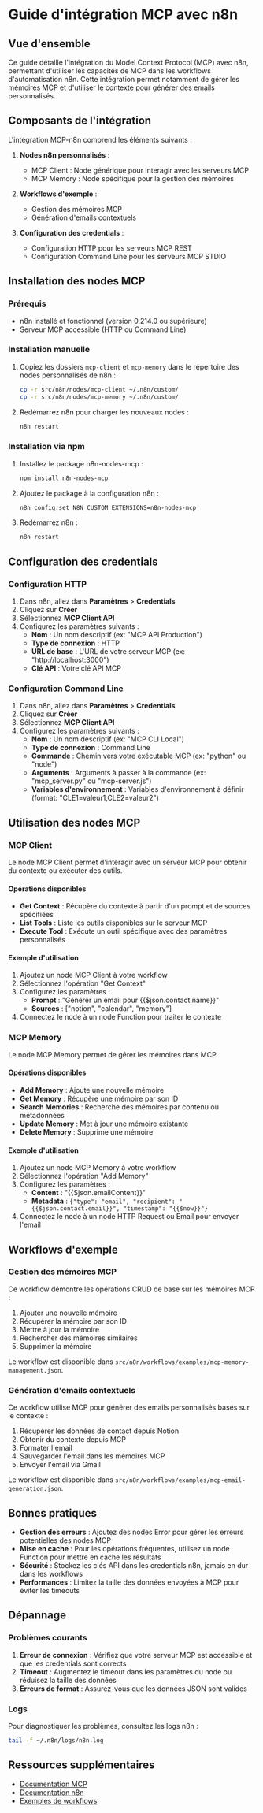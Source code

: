 # Guide d'intégration MCP avec n8n

## Vue d'ensemble

Ce guide détaille l'intégration du Model Context Protocol (MCP) avec n8n, permettant d'utiliser les capacités de MCP dans les workflows d'automatisation n8n. Cette intégration permet notamment de gérer les mémoires MCP et d'utiliser le contexte pour générer des emails personnalisés.

## Composants de l'intégration

L'intégration MCP-n8n comprend les éléments suivants :

1. **Nodes n8n personnalisés** :
   - MCP Client : Node générique pour interagir avec les serveurs MCP
   - MCP Memory : Node spécifique pour la gestion des mémoires

2. **Workflows d'exemple** :
   - Gestion des mémoires MCP
   - Génération d'emails contextuels

3. **Configuration des credentials** :
   - Configuration HTTP pour les serveurs MCP REST
   - Configuration Command Line pour les serveurs MCP STDIO

## Installation des nodes MCP

### Prérequis

- n8n installé et fonctionnel (version 0.214.0 ou supérieure)
- Serveur MCP accessible (HTTP ou Command Line)

### Installation manuelle

1. Copiez les dossiers `mcp-client` et `mcp-memory` dans le répertoire des nodes personnalisés de n8n :
   ```bash
   cp -r src/n8n/nodes/mcp-client ~/.n8n/custom/
   cp -r src/n8n/nodes/mcp-memory ~/.n8n/custom/
   ```

2. Redémarrez n8n pour charger les nouveaux nodes :
   ```bash
   n8n restart
   ```

### Installation via npm

1. Installez le package n8n-nodes-mcp :
   ```bash
   npm install n8n-nodes-mcp
   ```

2. Ajoutez le package à la configuration n8n :
   ```bash
   n8n config:set N8N_CUSTOM_EXTENSIONS=n8n-nodes-mcp
   ```

3. Redémarrez n8n :
   ```bash
   n8n restart
   ```

## Configuration des credentials

### Configuration HTTP

1. Dans n8n, allez dans **Paramètres** > **Credentials**
2. Cliquez sur **Créer**
3. Sélectionnez **MCP Client API**
4. Configurez les paramètres suivants :
   - **Nom** : Un nom descriptif (ex: "MCP API Production")
   - **Type de connexion** : HTTP
   - **URL de base** : L'URL de votre serveur MCP (ex: "http://localhost:3000")
   - **Clé API** : Votre clé API MCP

### Configuration Command Line

1. Dans n8n, allez dans **Paramètres** > **Credentials**
2. Cliquez sur **Créer**
3. Sélectionnez **MCP Client API**
4. Configurez les paramètres suivants :
   - **Nom** : Un nom descriptif (ex: "MCP CLI Local")
   - **Type de connexion** : Command Line
   - **Commande** : Chemin vers votre exécutable MCP (ex: "python" ou "node")
   - **Arguments** : Arguments à passer à la commande (ex: "mcp_server.py" ou "mcp-server.js")
   - **Variables d'environnement** : Variables d'environnement à définir (format: "CLE1=valeur1,CLE2=valeur2")

## Utilisation des nodes MCP

### MCP Client

Le node MCP Client permet d'interagir avec un serveur MCP pour obtenir du contexte ou exécuter des outils.

#### Opérations disponibles

- **Get Context** : Récupère du contexte à partir d'un prompt et de sources spécifiées
- **List Tools** : Liste les outils disponibles sur le serveur MCP
- **Execute Tool** : Exécute un outil spécifique avec des paramètres personnalisés

#### Exemple d'utilisation

1. Ajoutez un node MCP Client à votre workflow
2. Sélectionnez l'opération "Get Context"
3. Configurez les paramètres :
   - **Prompt** : "Générer un email pour {{$json.contact.name}}"
   - **Sources** : ["notion", "calendar", "memory"]
4. Connectez le node à un node Function pour traiter le contexte

### MCP Memory

Le node MCP Memory permet de gérer les mémoires dans MCP.

#### Opérations disponibles

- **Add Memory** : Ajoute une nouvelle mémoire
- **Get Memory** : Récupère une mémoire par son ID
- **Search Memories** : Recherche des mémoires par contenu ou métadonnées
- **Update Memory** : Met à jour une mémoire existante
- **Delete Memory** : Supprime une mémoire

#### Exemple d'utilisation

1. Ajoutez un node MCP Memory à votre workflow
2. Sélectionnez l'opération "Add Memory"
3. Configurez les paramètres :
   - **Content** : "{{$json.emailContent}}"
   - **Metadata** : `{"type": "email", "recipient": "{{$json.contact.email}}", "timestamp": "{{$now}}"}`
4. Connectez le node à un node HTTP Request ou Email pour envoyer l'email

## Workflows d'exemple

### Gestion des mémoires MCP

Ce workflow démontre les opérations CRUD de base sur les mémoires MCP :

1. Ajouter une nouvelle mémoire
2. Récupérer la mémoire par son ID
3. Mettre à jour la mémoire
4. Rechercher des mémoires similaires
5. Supprimer la mémoire

Le workflow est disponible dans `src/n8n/workflows/examples/mcp-memory-management.json`.

### Génération d'emails contextuels

Ce workflow utilise MCP pour générer des emails personnalisés basés sur le contexte :

1. Récupérer les données de contact depuis Notion
2. Obtenir du contexte depuis MCP
3. Formater l'email
4. Sauvegarder l'email dans les mémoires MCP
5. Envoyer l'email via Gmail

Le workflow est disponible dans `src/n8n/workflows/examples/mcp-email-generation.json`.

## Bonnes pratiques

- **Gestion des erreurs** : Ajoutez des nodes Error pour gérer les erreurs potentielles des nodes MCP
- **Mise en cache** : Pour les opérations fréquentes, utilisez un node Function pour mettre en cache les résultats
- **Sécurité** : Stockez les clés API dans les credentials n8n, jamais en dur dans les workflows
- **Performances** : Limitez la taille des données envoyées à MCP pour éviter les timeouts

## Dépannage

### Problèmes courants

1. **Erreur de connexion** : Vérifiez que votre serveur MCP est accessible et que les credentials sont corrects
2. **Timeout** : Augmentez le timeout dans les paramètres du node ou réduisez la taille des données
3. **Erreurs de format** : Assurez-vous que les données JSON sont valides

### Logs

Pour diagnostiquer les problèmes, consultez les logs n8n :

```bash
tail -f ~/.n8n/logs/n8n.log
```

## Ressources supplémentaires

- [Documentation MCP](../../mcp/docs/README.md)
- [Documentation n8n](https://docs.n8n.io/)
- [Exemples de workflows](../workflows/examples/)
